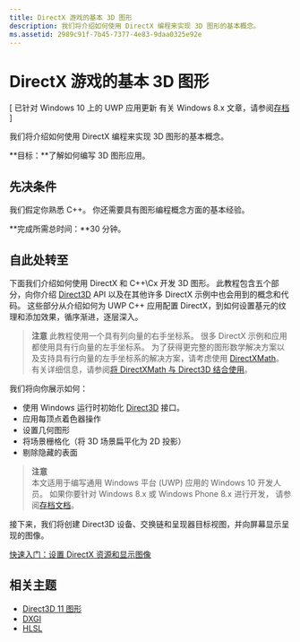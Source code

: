 ```yaml
---
title: DirectX 游戏的基本 3D 图形
description: 我们将介绍如何使用 DirectX 编程来实现 3D 图形的基本概念。
ms.assetid: 2989c91f-7b45-7377-4e83-9daa0325e92e
---
```


# DirectX 游戏的基本 3D 图形


\[ 已针对 Windows 10 上的 UWP 应用更新 有关 Windows 8.x 文章，请参阅[存档](http://go.microsoft.com/fwlink/p/?linkid=619132) \]

我们将介绍如何使用 DirectX 编程来实现 3D 图形的基本概念。

**目标：**了解如何编写 3D 图形应用。

## 先决条件


我们假定你熟悉 C++。 你还需要具有图形编程概念方面的基本经验。

**完成所需总时间：**30 分钟。

## 自此处转至


下面我们介绍如何使用 DirectX 和 C++\\Cx 开发 3D 图形。 此教程包含五个部分，向你介绍 [Direct3D](https://msdn.microsoft.com/library/windows/desktop/hh309466) API 以及在其他许多 DirectX 示例中也会用到的概念和代码。 这些部分从介绍如何为 UWP C++ 应用配置 DirectX，到如何设置基元的纹理和添加效果，循序渐进，逐层深入。

> **注意** 此教程使用一个具有列向量的右手坐标系。 很多 DirectX 示例和应用都使用具有行向量的左手坐标系。 为了获得更完整的图形数学解决方案以及支持具有行向量的左手坐标系的解决方案，请考虑使用 [DirectXMath](https://msdn.microsoft.com/library/windows/desktop/hh437833)。 有关详细信息，请参阅[将 DirectXMath 与 Direct3D 结合使用](https://msdn.microsoft.com/library/windows/desktop/ff729728#Use_DXMath_with_D3D)。

 

我们将向你展示如何：

-   使用 Windows 运行时初始化 [Direct3D](https://msdn.microsoft.com/library/windows/desktop/hh309466) 接口。
-   应用每顶点着色器操作
-   设置几何图形
-   将场景栅格化（将 3D 场景扁平化为 2D 投影）
-   剔除隐藏的表面

> **注意**  
本文适用于编写通用 Windows 平台 (UWP) 应用的 Windows 10 开发人员。 如果你要针对 Windows 8.x 或 Windows Phone 8.x 进行开发， 请参阅[存档文档](http://go.microsoft.com/fwlink/p/?linkid=619132)。

 

接下来，我们将创建 Direct3D 设备、交换链和呈现器目标视图，并向屏幕显示呈现的图像。

[快速入门：设置 DirectX 资源和显示图像](setting-up-directx-resources.md)

## 相关主题


* [Direct3D 11 图形](https://msdn.microsoft.com/library/windows/desktop/ff476080)
* [DXGI](https://msdn.microsoft.com/library/windows/desktop/hh404534)
* [HLSL](https://msdn.microsoft.com/library/windows/desktop/bb509561)

 

 






<!--HONumber=Mar16_HO1-->


